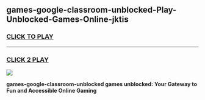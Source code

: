 
## games-google-classroom-unblocked-Play-Unblocked-Games-Online-jktis
<h3>
<a href="https://premium76.site?title=games-google-classroom-unblocked&ref=24A">CLICK TO PLAY</a></h3>
<hr>

<h3>
<a href="https://premium76.site?title=games-google-classroom-unblocked&ref=24A">CLICK 2 PLAY</a>
  
</h3>

<a href="https://premium76.site?title=games-google-classroom-unblocked&ref=24A"><img src="https://clearcache.store/games.png"></a>


**games-google-classroom-unblocked games unblocked: Your Gateway to Fun and Accessible Online Gaming**
